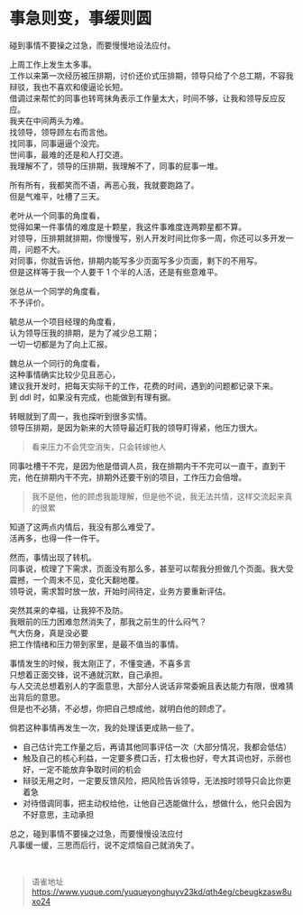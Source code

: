 # 事急则变，事缓则圆
碰到事情不要操之过急，而要慢慢地设法应付。

上周工作上发生太多事。  
工作以来第一次经历被压排期，讨价还价式压排期，领导只给了个总工期，不容我辩驳，我也不喜欢和傻逼论长短。  
借调过来帮忙的同事也转弯抹角表示工作量太大，时间不够，让我和领导反应反应。  
我夹在中间两头为难。  
找领导，领导顾左右而言他。  
找同事，同事逼逼个没完。  
世间事，最难的还是和人打交道。  
我理解不了，领导的压排期，我理解不了，同事的屁事一堆。

所有所有，我都笑而不语，再恶心我，我就要跑路了。  
但是气难平，吐槽了三天。

老叶从一个同事的角度看，  
觉得如果一件事情的难度是十颗星，我这件事难度连两颗星都不算。  
对领导，压排期就排期，你慢慢写，别人开发时间比你多一周，你还可以多开发一周，问题不大。  
对同事，你就告诉他，排期内能写多少页面写多少页面，剩下的不用写。  
但是这样等于我一个人要干 1 个半的人活，还是有些意难平。

张总从一个同学的角度看，  
不予评价。

毓总从一个项目经理的角度看，  
认为领导压我的排期，是为了减少总工期；  
一切一切都是为了向上汇报。

魏总从一个同行的角度看，  
这种事情确实比较少见且恶心，  
建议我开发时，把每天实际干的工作，花费的时间，遇到的问题都记录下来。  
到 ddl 时，如果没有完成，也能做到有理有据。

转眼就到了周一，我也探听到很多实情。  
领导压排期，是因为新来的大领导最近盯我的领导盯得紧，他压力很大。

> 看来压力不会凭空消失，只会转嫁他人

同事吐槽干不完，是因为他是借调人员，我在排期内干不完可以一直干，直到干完，他在排期内干不完，排期外还要干别的项目，工作压力会倍增。

> 我不是他，他的顾虑我能理解，但是他不说，我无法共情，这样交流起来真的很累

知道了这两点内情后，我没有那么难受了。  
活再多，也得一件一件干。

然而，事情出现了转机。  
同事说，梳理了下需求，页面没有那么多，甚至可以帮我分担做几个页面。我大受震撼，一个周末不见，变化天翻地覆。  
领导说，需求暂时放一放，开始时间待定，业务方要重新评估。

突然其来的幸福，让我猝不及防。  
我眼前的压力困难忽然消失了，那我之前生的什么闷气？  
气大伤身，真是没必要  
把工作情绪和压力带到家里，是最不值当的事情。

事情发生的时候，我太刚正了，不懂变通，不喜多言  
只想着正面交锋，说不通就沉默，自己承担。  
与人交流总想着别人的字面意思，大部分人说话非常委婉且表达能力有限，很难猜出背后的意思。  
但是也不必猜，不必想，你把自己想成他，就明白他的顾虑了。

倘若这种事情再发生一次，我的处理该更成熟一些了。

- 自己估计完工作量之后，再请其他同事评估一次（大部分情况，我都会低估）
- 触及自己的核心利益，一定要多费口舌，打太极也好，夸大其词也好，示弱也好，一定不能放弃争取时间的机会
- 辩驳无用之时，一定要反馈风险，把风险告诉领导，无法按时领导只会比你更着急
- 对待借调同事，把主动权给他，让他自己选能做什么，想做什么，他只会因为不好意思，主动承担

总之，碰到事情不要操之过急，而要慢慢设法应付  
凡事缓一缓，三思而后行，说不定烦恼自己就消失了。

<br>
  
> 语雀地址 https://www.yuque.com/yuqueyonghuyv23kd/qth4eg/cbeugkzasw8uxo24